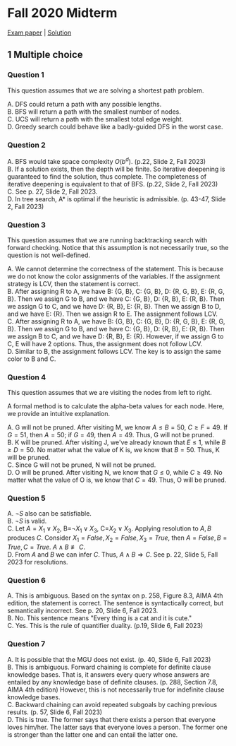 # Fall 2020 Midterm

[Exam paper](https://workdrive.zohopublic.com.cn/file/gkbi5fad4380a813d48f99d9df5cde2d197d0) | [Solution](https://workdrive.zohopublic.com.cn/file/gkbi5bf5616489c8f4b8dbada61144848a392)

## 1 Multiple choice

### Question 1

This question assumes that we are solving a shortest path problem.

A. DFS could return a path with any possible lengths.  
B. BFS will return a path with the smallest number of nodes.  
C. UCS will return a path with the smallest total edge weight.  
D. Greedy search could behave like a badly-guided DFS in the worst case.

### Question 2

A. BFS would take space complexity $O(b^d)$. (p.22, Slide 2, Fall 2023)  
B. If a solution exists, then the depth will be finite. So iterative deepening is guaranteed to find the solution, thus complete. The completeness of iterative deepening is equivalent to that of BFS. (p.22, Slide 2, Fall 2023)  
C. See p. 27, Slide 2, Fall 2023.  
D. In tree search, A* is optimal if the heuristic is admissible. (p. 43-47, Slide 2, Fall 2023)

### Question 3

This question assumes that we are running backtracking search with forward checking. Notice that this assumption is not necessarily true, so the question is not well-defined.

A. We cannot determine the correctness of the statement. This is because we do not know the color assignments of the variables. If the assignment strategy is LCV, then the statement is correct.  
B. After assigning R to A, we have B: {G, B}, C: {G, B}, D: {R, G, B}, E: {R, G, B}. Then we assign G to B, and we have C: {G, B}, D: {R, B}, E: {R, B}. Then we assign G to C, and we have D: {R, B}, E: {R, B}. Then we assign B to D, and we have E: {R}. Then we assign R to E. The assignment follows LCV.  
C. After assigning R to A, we have B: {G, B}, C: {G, B}, D: {R, G, B}, E: {R, G, B}. Then we assign G to B, and we have C: {G, B}, D: {R, B}, E: {R, B}. Then we assign B to C, and we have D: {R, B}, E: {R}. However, if we assign G to C, E will have 2 options. Thus, the assignment does not follow LCV.  
D. Similar to B, the assignment follows LCV. The key is to assign the same color to B and C.

### Question 4

This question assumes that we are visiting the nodes from left to right.

A formal method is to calculate the alpha-beta values for each node. Here, we provide an intuitive explanation.

A. G will not be pruned. After visiting M, we know $A \leq B = 50$, $C \geq F = 49$. If $G = 51$, then $A = 50$; if $G = 49$, then $A = 49$. Thus, G will not be pruned.  
B. K will be pruned. After visiting J, we've already known that $E \leq 1$, while $B \geq D = 50$. No matter what the value of K is, we know that $B = 50$. Thus, K will be pruned.  
C. Since G will not be pruned, N will not be pruned.  
D. O will be pruned. After visiting N, we know that $G \leq 0$, while $C \geq 49$. No matter what the value of O is, we know that $C = 49$. Thus, O will be pruned.

### Question 5

A. $\neg S$ also can be satisfiable.  
B. $\neg S$ is valid.  
C. Let $A=X_1 \lor X_2$, B=$\neg X_1 \lor X_3$, C=$X_2 \lor X_3$. Applying resolution to $A, B$ produces $C$. Consider $X_1 = False, X_2 = False, X_3 = True$, then $A = False, B = True, C = True$. $A \land B \not \equiv C$.  
D. From $A$ and $B$ we can infer $C$. Thus, $A \land B \Rightarrow C$. See p. 22, Slide 5, Fall 2023 for resolutions.

### Question 6

A. This is ambiguous. Based on the syntax on p. 258, Figure 8.3, AIMA 4th edition, the statement is correct. The sentence is syntactically correct, but semantically incorrect. See p. 20, Slide 6, Fall 2023.  
B. No. This sentence means "Every thing is a cat and it is cute."  
C. Yes. This is the rule of quantifier duality. (p.19, Slide 6, Fall 2023)

### Question 7

A. It is possible that the MGU does not exist. (p. 40, Slide 6, Fall 2023)  
B. This is ambiguous. Forward chaining is complete for definite clause knowledge bases. That is, it answers every query whose answers are entailed by any knowledge base of definite clauses. (p. 288, Section 7.8, AIMA 4th edition) However, this is not necessarily true for indefinite clause knowledge bases.  
C. Backward chaining can avoid repeated subgoals by caching previous results. (p. 57, Slide 6, Fall 2023)  
D. This is true. The former says that there exists a person that everyone loves him/her. The latter says that everyone loves a person. The former one is stronger than the latter one and can entail the latter one.
